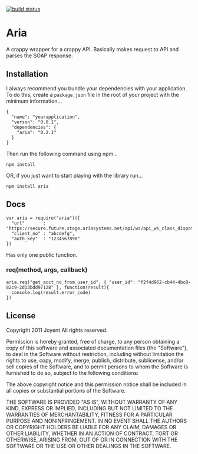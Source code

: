 [![build status](https://secure.travis-ci.org/sintaxi/node-aria.png)](http://travis-ci.org/sintaxi/node-aria)
# Aria

A crappy wrapper for a crappy API. Basically makes request to API and parses the SOAP response.

## Installation

I always recommend you bundle your dependencies with your application. To do
this, create a `package.json` file in the root of your project with the minimum
information...

    {
      "name": "yourapplication",
      "verson": "0.0.1",
      "dependencies": {
        "aria": "0.2.1"
      }
    }

Then run the following command using npm...

    npm install

OR, if you just want to start playing with the library run...

    npm install aria

## Docs

    var aria = require("aria")({
      "url"       : "https://secure.future.stage.ariasystems.net/api/ws/api_ws_class_dispatcher.php",
      "client_no" : "abcdefg",
      "auth_key"  : "1234567890"
    })

Has only one public function.

### req(method, args, callback)
        
    aria.req("get_acct_no_from_user_id", { "user_id": "f2f4d962-cb44-4bc8-82c9-2d13bdd97128" }, function(result){
      console.log(result.error_code)
    })

## License   
    
Copyright 2011 Joyent
All rights reserved.

Permission is hereby granted, free of charge, to any person
obtaining a copy of this software and associated documentation
files (the "Software"), to deal in the Software without
restriction, including without limitation the rights to use,
copy, modify, merge, publish, distribute, sublicense, and/or sell
copies of the Software, and to permit persons to whom the
Software is furnished to do so, subject to the following
conditions:

The above copyright notice and this permission notice shall be
included in all copies or substantial portions of the Software.

THE SOFTWARE IS PROVIDED "AS IS", WITHOUT WARRANTY OF ANY KIND,
EXPRESS OR IMPLIED, INCLUDING BUT NOT LIMITED TO THE WARRANTIES
OF MERCHANTABILITY, FITNESS FOR A PARTICULAR PURPOSE AND
NONINFRINGEMENT. IN NO EVENT SHALL THE AUTHORS OR COPYRIGHT
HOLDERS BE LIABLE FOR ANY CLAIM, DAMAGES OR OTHER LIABILITY,
WHETHER IN AN ACTION OF CONTRACT, TORT OR OTHERWISE, ARISING
FROM, OUT OF OR IN CONNECTION WITH THE SOFTWARE OR THE USE OR
OTHER DEALINGS IN THE SOFTWARE.
